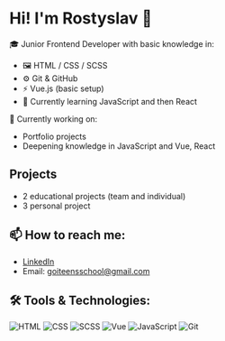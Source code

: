 # Hi! I'm Rostyslav 👋

🎓 Junior Frontend Developer with basic knowledge in:
- 🖼️ HTML / CSS / SCSS
- ⚙️ Git & GitHub
- ⚡ Vue.js (basic setup)
- 📘 Currently learning JavaScript and then React

🔭 Currently working on:
- Portfolio projects
- Deepening knowledge in JavaScript and Vue, React

## Projects
- 2 educational projects (team and individual)
- 3 personal project

## 📫 How to reach me:
- [LinkedIn](https://www.linkedin.com/in/veazerr-dev-405559367/)
- Email: goiteensschool@gmail.com

## 🛠 Tools & Technologies:
![HTML](https://img.shields.io/badge/-HTML5-orange?logo=html5&logoColor=white)
![CSS](https://img.shields.io/badge/-CSS3-blue?logo=css3&logoColor=white)
![SCSS](https://img.shields.io/badge/-SCSS-purple?logo=sass&logoColor=white)
![Vue](https://img.shields.io/badge/-Vue.js-41B883?logo=vue.js&logoColor=white)
![JavaScript](https://img.shields.io/badge/-JavaScript-yellow?logo=javascript&logoColor=white)
![Git](https://img.shields.io/badge/-Git-F05032?logo=git&logoColor=white)